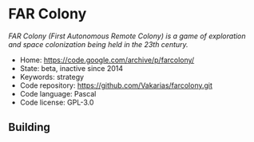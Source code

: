 # FAR Colony

_FAR Colony (First Autonomous Remote Colony) is a game of exploration and space colonization being held in the 23th century._

- Home: https://code.google.com/archive/p/farcolony/
- State: beta, inactive since 2014
- Keywords: strategy
- Code repository: https://github.com/Vakarias/farcolony.git
- Code language: Pascal
- Code license: GPL-3.0

## Building
